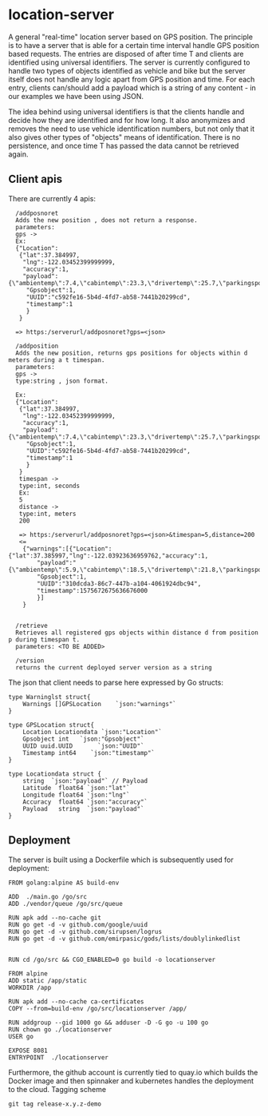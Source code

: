 # location-server

A general "real-time" location server based on GPS position. The principle is to have a server that is able for a certain time interval handle GPS position based requests. The entries are disposed of after time T and clients are identified using universal identifiers. The server is currently configured to handle two types of objects identified as vehicle and bike but the server itself does not handle any logic apart from GPS position and time. For each entry,  clients can/should add a payload which is a string of any content - in our examples we have been using JSON.

The idea behind using universal identifiers is that the clients handle and decide how they are identified and for how long. It also anonymizes and removes the need to use vehicle identification numbers, but not only that it also gives other types of "objects" means of identification. There is no persistence, and once time T has passed the data cannot be retrieved again.

## Client apis
There are currently 4 apis:
```
  /addposnoret
  Adds the new position , does not return a response.
  parameters:
  gps ->
  Ex:
  {"Location":
   {"lat":37.384997,
    "lng":-122.03452399999999,
    "accuracy":1,
    "payload":{\"ambientemp\":7.4,\"cabintemp\":23.3,\"drivertemp\":25.7,\"parkingspots\":36\"}"},
     "Gpsobject":1,
     "UUID":"c592fe16-5b4d-4fd7-ab58-7441b20299cd",
     "timestamp":1
     }
   } 
  
  => https:/serverurl/addposnoret?gps=<json>
  
  /addposition
  Adds the new position, returns gps positions for objects within d meters during a t timespan.
  parameters:
  gps ->
  type:string , json format.
  
  Ex:
  {"Location":
   {"lat":37.384997,
    "lng":-122.03452399999999,
    "accuracy":1,
    "payload":{\"ambientemp\":7.4,\"cabintemp\":23.3,\"drivertemp\":25.7,\"parkingspots\":36\"}"},
     "Gpsobject":1,
     "UUID":"c592fe16-5b4d-4fd7-ab58-7441b20299cd",
     "timestamp":1
     }
   }
   timespan ->
   type:int, seconds
   Ex:
   5
   distance ->
   type:int, meters
   200
   
   => https:/serverurl/addposnoret?gps=<json>&timespan=5,distance=200
   <=
    {"warnings":[{"Location":{"lat":37.385997,"lng":-122.03923636959762,"accuracy":1,
    	"payload":"{\"ambientemp\":5.9,\"cabintemp\":18.5,\"drivertemp\":21.8,\"parkingspots\":94,\"vehicleid\":\"1\"}"},
    	"Gpsobject":1,
    	"UUID":"310dcda3-86c7-447b-a104-4061924dbc94",
    	"timestamp":1575672675636676000
    	}]
    } 

  
  /retrieve
  Retrieves all registered gps objects within distance d from position p during timespan t.
  parameters: <TO BE ADDED>
  
  /version
  returns the current deployed server version as a string
  ```
  
  The json that client needs to parse here expressed by Go structs:
  ```
  type Warninglst struct{
	  Warnings []GPSLocation	`json:"warnings"`
  }

  type GPSLocation struct{
	  Location Locationdata `json:"Location"`
	  Gpsobject int	  `json:"Gpsobject"`
	  UUID uuid.UUID       `json:"UUID"`
	  Timestamp int64    `json:"timestamp"`
  }

  type Locationdata struct {
	  string  `json:"payload"` // Payload   
	  Latitude  float64 `json:"lat"`
	  Longitude float64 `json:"lng"`
	  Accuracy  float64 `json:"accuracy"`
	  Payload   string  `json:"payload"`
  }
  
  ```
## Deployment

The server is built using a Dockerfile which is subsequently used for deployment:

```
FROM golang:alpine AS build-env

ADD  ./main.go /go/src
ADD ./vendor/queue /go/src/queue

RUN apk add --no-cache git
RUN go get -d -v github.com/google/uuid
RUN go get -d -v github.com/sirupsen/logrus
RUN go get -d -v github.com/emirpasic/gods/lists/doublylinkedlist


RUN cd /go/src && CGO_ENABLED=0 go build -o locationserver

FROM alpine
ADD static /app/static
WORKDIR /app

RUN apk add --no-cache ca-certificates
COPY --from=build-env /go/src/locationserver /app/

RUN addgroup --gid 1000 go && adduser -D -G go -u 100 go
RUN chown go ./locationserver
USER go

EXPOSE 8081
ENTRYPOINT  ./locationserver
```
Furthermore, the github account is currently tied to quay.io which builds the Docker image and then spinnaker and kubernetes handles the deployment to the cloud. 
Tagging scheme
```
git tag release-x.y.z-demo
```
